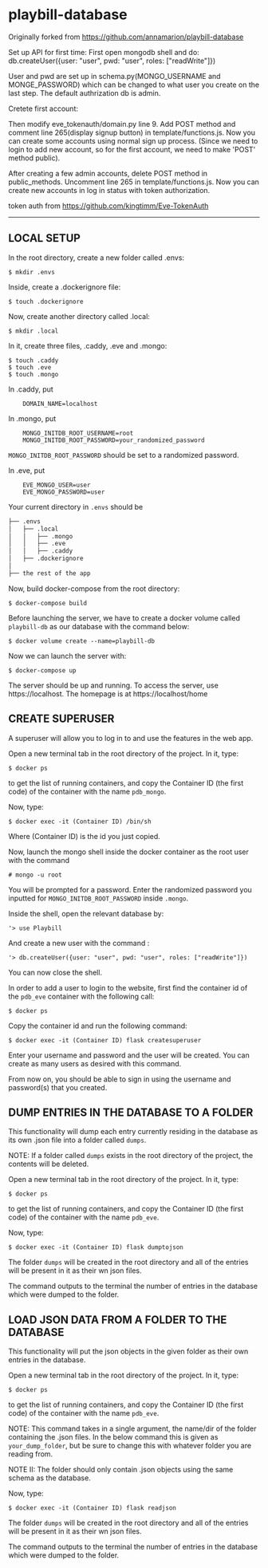 # playbill-database

Originally forked from https://github.com/annamarion/playbill-database

Set up API for first time:
First open mongodb shell and do:
db.createUser({user: "user", pwd: "user", roles: ["readWrite"]})

User and pwd are set up in schema.py(MONGO_USERNAME and MONGE_PASSWORD) which can be changed to what user you create on the last step. The default authrization db is admin.

Cretete first account:

Then modify eve_tokenauth/domain.py line 9. Add POST method and comment line 265(display signup button) in template/functions.js. Now you can create some accounts using normal sign up process. (Since we need to login to add new account, so for the first account, we need to make 'POST' method public).

After creating a few admin accounts, delete POST method in public_methods. Uncomment line 265 in template/functions.js.
Now you can create new accounts in log in status with token authorization.

token auth from https://github.com/kingtimm/Eve-TokenAuth


-------------------
LOCAL SETUP
-------
In the root directory, create a new folder called .envs:

    $ mkdir .envs

Inside, create a .dockerignore file:

    $ touch .dockerignore

Now, create another directory called .local:

    $ mkdir .local

In it, create three files, .caddy, .eve and .mongo:

    $ touch .caddy
    $ touch .eve
    $ touch .mongo

In .caddy, put
```
    DOMAIN_NAME=localhost
```

In .mongo, put
```
    MONGO_INITDB_ROOT_USERNAME=root
    MONGO_INITDB_ROOT_PASSWORD=your_randomized_password
```
`MONGO_INITDB_ROOT_PASSWORD` should be set to a randomized password.

In .eve, put
```
    EVE_MONGO_USER=user
    EVE_MONGO_PASSWORD=user
```

Your current directory in `.envs` should be
```bash
├── .envs
│   ├── .local
│   │   ├── .mongo
│   │   ├── .eve
│   │   ├── .caddy
│   ├── .dockerignore
│
├── the rest of the app
```

Now, build docker-compose from the root directory:

    $ docker-compose build

Before launching the server, we have to create a docker volume called
`playbill-db` as our database with the command below:

    $ docker volume create --name=playbill-db

Now we can launch the server with:

    $ docker-compose up

The server should be up and running. To access the server, use https://localhost.
The homepage is at https://localhost/home


CREATE SUPERUSER
-------
A superuser will allow you to log in to and use the features in the web app.

Open a new terminal tab in the root directory of the project. In it, type:

    $ docker ps

to get the list of running containers, and copy the Container ID (the first code)
of the container with the name `pdb_mongo`.

Now, type:

    $ docker exec -it (Container ID) /bin/sh

Where (Container ID) is the id you just copied.

Now, launch the mongo shell inside the docker container as the root user with
the command

    # mongo -u root

You will be prompted for a password. Enter the randomized password you inputted
for `MONGO_INITDB_ROOT_PASSWORD` inside `.mongo`.

Inside the shell, open the relevant database by:

    '> use Playbill

And create a new user with the command :

    '> db.createUser({user: "user", pwd: "user", roles: ["readWrite"]})

You can now close the shell.

In order to add a user to login to the website, first find the container id of
the `pdb_eve` container with the following call:

    $ docker ps

Copy the container id and run the following command:

    $ docker exec -it (Container ID) flask createsuperuser

Enter your username and password and the user will be created. You can create as
many users as desired with this command.

From now on, you should be able to sign in using the username and password(s)
that you created.


DUMP ENTRIES IN THE DATABASE TO A FOLDER
------
This functionality will dump each entry currently residing in the database as
its own .json file into a folder called `dumps`.

NOTE: If a folder called `dumps`
exists in the root directory of the project, the contents will be deleted.

Open a new terminal tab in the root directory of the project. In it, type:

    $ docker ps

to get the list of running containers, and copy the Container ID (the first code)
of the container with the name `pdb_eve`.

Now, type:

    $ docker exec -it (Container ID) flask dumptojson

The folder `dumps` will be created in the root directory and all of the
entries will be present in it as their wn json files.

The command outputs to the terminal the number of entries in the database which
were dumped to the folder.


LOAD JSON DATA FROM A FOLDER TO THE DATABASE
------
This functionality will put the json objects in the given folder as their own
entries in the database.

Open a new terminal tab in the root directory of the project. In it, type:

    $ docker ps

to get the list of running containers, and copy the Container ID (the first code)
of the container with the name `pdb_eve`.

NOTE: This command takes in a single argument, the name/dir of the folder
containing the .json files. In the below command this is given as `your_dump_folder`,
but be sure to change this with whatever folder you are reading from.

NOTE II: The folder should only contain .json objects using the same schema as
the database. 

Now, type:

    $ docker exec -it (Container ID) flask readjson

The folder `dumps` will be created in the root directory and all of the
entries will be present in it as their wn json files.

The command outputs to the terminal the number of entries in the database which
were dumped to the folder.
